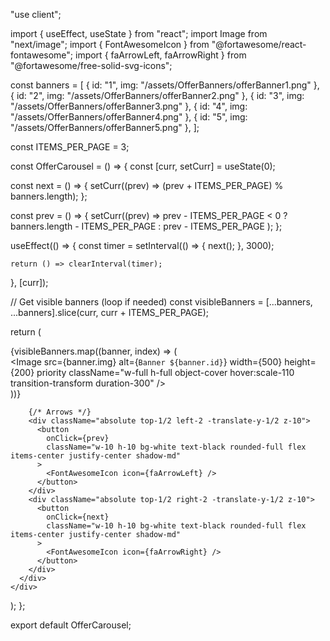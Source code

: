 "use client";

import { useEffect, useState } from "react";
import Image from "next/image";
import { FontAwesomeIcon } from "@fortawesome/react-fontawesome";
import { faArrowLeft, faArrowRight } from "@fortawesome/free-solid-svg-icons";

const banners = [
  { id: "1", img: "/assets/OfferBanners/offerBanner1.png" },
  { id: "2", img: "/assets/OfferBanners/offerBanner2.png" },
  { id: "3", img: "/assets/OfferBanners/offerBanner3.png" },
  { id: "4", img: "/assets/OfferBanners/offerBanner4.png" },
  { id: "5", img: "/assets/OfferBanners/offerBanner5.png" },
];

const ITEMS_PER_PAGE = 3;

const OfferCarousel = () => {
  const [curr, setCurr] = useState(0);

  const next = () => {
    setCurr((prev) => (prev + ITEMS_PER_PAGE) % banners.length);
  };

  const prev = () => {
    setCurr((prev) =>
      prev - ITEMS_PER_PAGE < 0
        ? banners.length - ITEMS_PER_PAGE
        : prev - ITEMS_PER_PAGE
    );
  };

  useEffect(() => {
    const timer = setInterval(() => {
      next();
    }, 3000);

    return () => clearInterval(timer); 
  }, [curr]);

  // Get visible banners (loop if needed)
  const visibleBanners = [...banners, ...banners].slice(curr, curr + ITEMS_PER_PAGE);

  return (
    <div className="bg-[#171A29] text-white p-5 px-4 sm:px-10 lg:px-48">
      <div className="relative w-full h-[200px] overflow-hidden">
        <div className="flex space-x-3 transition-transform ease-in-out duration-300">
          {visibleBanners.map((banner, index) => (
            <div
              key={index}
              className="sm:w-1/3 md:w-2/3 lg:w-3/3 h-[200px] rounded-lg overflow-hidden"
            >
              <Image
                src={banner.img}
                alt={`Banner ${banner.id}`}
                width={500}
                height={200}
                priority 
                className="w-full h-full object-cover hover:scale-110 transition-transform duration-300"
              />
            </div>
          ))}
        </div>

        {/* Arrows */}
        <div className="absolute top-1/2 left-2 -translate-y-1/2 z-10">
          <button
            onClick={prev}
            className="w-10 h-10 bg-white text-black rounded-full flex items-center justify-center shadow-md"
          >
            <FontAwesomeIcon icon={faArrowLeft} />
          </button>
        </div>
        <div className="absolute top-1/2 right-2 -translate-y-1/2 z-10">
          <button
            onClick={next}
            className="w-10 h-10 bg-white text-black rounded-full flex items-center justify-center shadow-md"
          >
            <FontAwesomeIcon icon={faArrowRight} />
          </button>
        </div>
      </div>
    </div>
  );
};

export default OfferCarousel;
